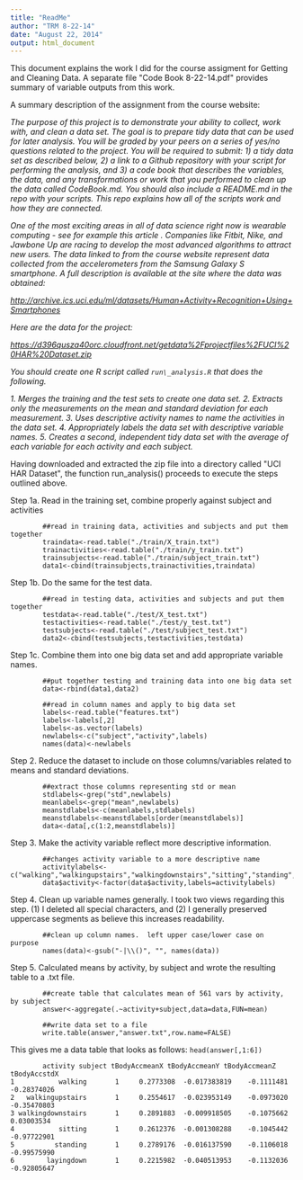 ```yaml
---
title: "ReadMe"
author: "TRM 8-22-14"
date: "August 22, 2014"
output: html_document
---
```


This document explains the work I did for the course assigment for Getting and Cleaning Data.
A separate file "Code Book 8-22-14.pdf" provides summary of variable outputs from this work.

A summary description of the assignment from the course website:

_The purpose of this project is to demonstrate your ability to collect, work with, and clean a data set. The goal is to prepare tidy data that can be used for later analysis. You will be graded by your peers on a series of yes/no questions related to the project. You will be required to submit: 1) a tidy data set as described below, 2) a link to a Github repository with your script for performing the analysis, and 3) a code book that describes the variables, the data, and any transformations or work that you performed to clean up the data called CodeBook.md. You should also include a README.md in the repo with your scripts. This repo explains how all of the scripts work and how they are connected._

_One of the most exciting areas in all of data science right now is wearable computing - see for example this article . Companies like Fitbit, Nike, and Jawbone Up are racing to develop the most advanced algorithms to attract new users. The data linked to from the course website represent data collected from the accelerometers from the Samsung Galaxy S smartphone. A full description is available at the site where the data was obtained:_

_http://archive.ics.uci.edu/ml/datasets/Human+Activity+Recognition+Using+Smartphones_

_Here are the data for the project:_

_https://d396qusza40orc.cloudfront.net/getdata%2Fprojectfiles%2FUCI%20HAR%20Dataset.zip_

_You should create one R script called ```run\_analysis.R``` that does the following._

_1. Merges the training and the test sets to create one data set._
_2. Extracts only the measurements on the mean and standard deviation for each measurement._
_3. Uses descriptive activity names to name the activities in the data set._
_4. Appropriately labels the data set with descriptive variable names._
_5. Creates a second, independent tidy data set with the average of each variable for each activity and each subject._

Having downloaded and extracted the zip file into a directory called "UCI HAR Dataset", the function run_analysis() proceeds to execute the steps outlined above.

Step 1a.  Read in the training set, combine properly against subject and activities

``` 
        ##read in training data, activities and subjects and put them together
        traindata<-read.table("./train/X_train.txt")
        trainactivities<-read.table("./train/y_train.txt")
        trainsubjects<-read.table("./train/subject_train.txt")
        data1<-cbind(trainsubjects,trainactivities,traindata)
```

Step 1b.  Do the same for the test data.
```
        ##read in testing data, activities and subjects and put them together
        testdata<-read.table("./test/X_test.txt")
        testactivities<-read.table("./test/y_test.txt")
        testsubjects<-read.table("./test/subject_test.txt")
        data2<-cbind(testsubjects,testactivities,testdata)
```

Step 1c.  Combine them into one big data set and add appropriate variable names.
```
        ##put together testing and training data into one big data set
        data<-rbind(data1,data2)
        
        ##read in column names and apply to big data set
        labels<-read.table("features.txt")
        labels<-labels[,2]
        labels<-as.vector(labels)
        newlabels<-c("subject","activity",labels)
        names(data)<-newlabels
```

Step 2.  Reduce the dataset to include on those columns/variables related to means and standard deviations.

```
        ##extract those columns representing std or mean
        stdlabels<-grep("std",newlabels)
        meanlabels<-grep("mean",newlabels)
        meanstdlabels<-c(meanlabels,stdlabels)
        meanstdlabels<-meanstdlabels[order(meanstdlabels)]
        data<-data[,c(1:2,meanstdlabels)]
```

Step 3.  Make the activity variable reflect more descriptive information.
```
        ##changes activity variable to a more descriptive name
        activitylabels<-c("walking","walkingupstairs","walkingdownstairs","sitting","standing","layingdown")
        data$activity<-factor(data$activity,labels=activitylabels)
```

Step 4.  Clean up variable names generally.  I took two views regarding this step.  (1)  I deleted all special characters, and (2) I generally preserved uppercase segments as believe this increases readability.

```
        ##clean up column names.  left upper case/lower case on purpose
        names(data)<-gsub("-|\\()", "", names(data))
```

Step 5.  Calculated means by activity, by subject and wrote the resulting table to a .txt file.
```
        ##create table that calculates mean of 561 vars by activity, by subject
        answer<-aggregate(.~activity+subject,data=data,FUN=mean)

        ##write data set to a file
        write.table(answer,"answer.txt",row.name=FALSE)
```

This gives me a data table that looks as follows: ```head(answer[,1:6])```

```
        activity subject tBodyAccmeanX tBodyAccmeanY tBodyAccmeanZ tBodyAccstdX
1           walking       1     0.2773308  -0.017383819    -0.1111481  -0.28374026
2   walkingupstairs       1     0.2554617  -0.023953149    -0.0973020  -0.35470803
3 walkingdownstairs       1     0.2891883  -0.009918505    -0.1075662   0.03003534
4           sitting       1     0.2612376  -0.001308288    -0.1045442  -0.97722901
5          standing       1     0.2789176  -0.016137590    -0.1106018  -0.99575990
6        layingdown       1     0.2215982  -0.040513953    -0.1132036  -0.92805647
```

